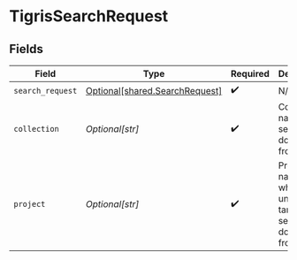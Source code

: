 # TigrisSearchRequest


## Fields

| Field                                                                      | Type                                                                       | Required                                                                   | Description                                                                |
| -------------------------------------------------------------------------- | -------------------------------------------------------------------------- | -------------------------------------------------------------------------- | -------------------------------------------------------------------------- |
| `search_request`                                                           | [Optional[shared.SearchRequest]](undefined/models/shared/searchrequest.md) | :heavy_check_mark:                                                         | N/A                                                                        |
| `collection`                                                               | *Optional[str]*                                                            | :heavy_check_mark:                                                         | Collection name to search documents from.                                  |
| `project`                                                                  | *Optional[str]*                                                            | :heavy_check_mark:                                                         | Project name whose db is under target to search documents from.            |